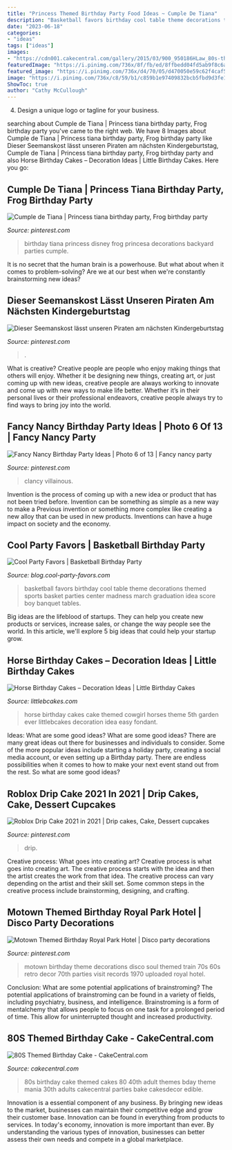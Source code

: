 ```yaml
---
title: "Princess Themed Birthday Party Food Ideas ~ Cumple De Tiana"
description: "Basketball favors birthday cool table theme decorations themed sports basket parties center madness march graduation idea score boy banquet tables"
date: "2023-06-18"
categories:
- "ideas"
tags: ["ideas"]
images:
- "https://cdn001.cakecentral.com/gallery/2015/03/900_950186HLaw_80s-themed-birthday-cake.jpg"
featuredImage: "https://i.pinimg.com/736x/8f/fb/ed/8ffbedd04fd5ab9f8c6a4257e3e42a83.jpg"
featured_image: "https://i.pinimg.com/736x/d4/70/05/d470050e59c62f4caf56f71a27ac5834--motown-party-s-party.jpg"
image: "https://i.pinimg.com/736x/c8/59/b1/c859b1e97409832bcb5fbd9d3fe1efe5.jpg"
ShowToc: true
author: "Cathy McCullough"
---
```



4. Design a unique logo or tagline for your business.

	

		
searching about Cumple de Tiana | Princess tiana birthday party, Frog birthday party you've came to the right web. We have 8 Images about Cumple de Tiana | Princess tiana birthday party, Frog birthday party like Dieser Seemanskost lässt unseren Piraten am nächsten Kindergeburtstag, Cumple de Tiana | Princess tiana birthday party, Frog birthday party and also Horse Birthday Cakes – Decoration Ideas | Little Birthday Cakes. Here you go:
		
    
## Cumple De Tiana | Princess Tiana Birthday Party, Frog Birthday Party

<img loading=lazy src="https://i.pinimg.com/736x/58/e9/e4/58e9e47d2892293a74cc52fffa39b548.jpg" onerror="this.onerror=null;this.src='https://tse3.mm.bing.net/th?id=OIP.ax3TITiMh7X5DoGyFHzv4QHaJ4&amp;pid=15.1';" alt="Cumple de Tiana | Princess tiana birthday party, Frog birthday party">

_Source: pinterest.com_

>birthday tiana princess disney frog princesa decorations backyard parties cumple. 

	

It is no secret that the human brain is a powerhouse. But what about when it comes to problem-solving? Are we at our best when we're constantly brainstorming new ideas?

    
## Dieser Seemanskost Lässt Unseren Piraten Am Nächsten Kindergeburtstag

<img loading=lazy src="https://i.pinimg.com/736x/8f/fb/ed/8ffbedd04fd5ab9f8c6a4257e3e42a83.jpg" onerror="this.onerror=null;this.src='https://tse1.mm.bing.net/th?id=OIP.7hRIyYOCFfnA3uFto0A49gHaLG&amp;pid=15.1';" alt="Dieser Seemanskost lässt unseren Piraten am nächsten Kindergeburtstag">

_Source: pinterest.com_

>. 

	

What is creative?
Creative people are people who enjoy making things that others will enjoy. Whether it be designing new things, creating art, or just coming up with new ideas, creative people are always working to innovate and come up with new ways to make life better. Whether it’s in their personal lives or their professional endeavors, creative people always try to find ways to bring joy into the world.

    
## Fancy Nancy Birthday Party Ideas | Photo 6 Of 13 | Fancy Nancy Party

<img loading=lazy src="https://i.pinimg.com/736x/c8/59/b1/c859b1e97409832bcb5fbd9d3fe1efe5.jpg" onerror="this.onerror=null;this.src='https://tse4.mm.bing.net/th?id=OIP.EDfhM_ToE2porkvXYait5wHaJ4&amp;pid=15.1';" alt="Fancy Nancy Birthday Party Ideas | Photo 6 of 13 | Fancy nancy party">

_Source: pinterest.com_

>clancy villainous. 

	

Invention is the process of coming up with a new idea or product that has not been tried before. Invention can be something as simple as a new way to make a Previous invention or something more complex like creating a new alloy that can be used in new products. Inventions can have a huge impact on society and the economy.

    
## Cool Party Favors | Basketball Birthday Party

<img loading=lazy src="http://blog.cool-party-favors.com/wp-content/uploads/2012/09/Basketball-Favors.jpg" onerror="this.onerror=null;this.src='https://tse2.mm.bing.net/th?id=OIP.NIR4dulhrUPbmHRRQaZX5wHaKQ&amp;pid=15.1';" alt="Cool Party Favors | Basketball Birthday Party">

_Source: blog.cool-party-favors.com_

>basketball favors birthday cool table theme decorations themed sports basket parties center madness march graduation idea score boy banquet tables. 

	

Big ideas are the lifeblood of startups. They can help you create new products or services, increase sales, or change the way people see the world. In this article, we'll explore 5 big ideas that could help your startup grow.

    
## Horse Birthday Cakes – Decoration Ideas | Little Birthday Cakes

<img loading=lazy src="http://www.littlebcakes.com/wp-content/uploads/2014/01/Horse-Cakes-Photos.jpg" onerror="this.onerror=null;this.src='https://tse2.mm.bing.net/th?id=OIP.lv6cPdLYB2nHbfKewK5BXAHaHo&amp;pid=15.1';" alt="Horse Birthday Cakes – Decoration Ideas | Little Birthday Cakes">

_Source: littlebcakes.com_

>horse birthday cakes cake themed cowgirl horses theme 5th garden ever littlebcakes decoration idea easy fondant. 

	

Ideas: What are some good ideas?
What are some good ideas?
There are many great ideas out there for businesses and individuals to consider. Some of the more popular ideas include starting a holiday party, creating a social media account, or even setting up a Birthday party. There are endless possibilities when it comes to how to make your next event stand out from the rest. So what are some good ideas?

    
## Roblox Drip Cake 2021 In 2021 | Drip Cakes, Cake, Dessert Cupcakes

<img loading=lazy src="https://i.pinimg.com/736x/db/4e/34/db4e3490f821ad057e686c73ca14660e.jpg" onerror="this.onerror=null;this.src='https://tse2.mm.bing.net/th?id=OIP._jnvLMrfJN8hoLW_zN8uWgHaLH&amp;pid=15.1';" alt="Roblox Drip Cake 2021 in 2021 | Drip cakes, Cake, Dessert cupcakes">

_Source: pinterest.com_

>drip. 

	

Creative process: What goes into creating art?
Creative process is what goes into creating art. The creative process starts with the idea and then the artist creates the work from that idea. The creative process can vary depending on the artist and their skill set. Some common steps in the creative process include brainstorming, designing, and crafting.

    
## Motown Themed Birthday Royal Park Hotel | Disco Party Decorations

<img loading=lazy src="https://i.pinimg.com/736x/d4/70/05/d470050e59c62f4caf56f71a27ac5834--motown-party-s-party.jpg" onerror="this.onerror=null;this.src='https://tse4.mm.bing.net/th?id=OIP.ZmQid8dMXKsk_4rzFCznywHaJ6&amp;pid=15.1';" alt="Motown Themed Birthday Royal Park Hotel | Disco party decorations">

_Source: pinterest.com_

>motown birthday theme decorations disco soul themed train 70s 60s retro decor 70th parties visit records 1970 uploaded royal hotel. 

	

Conclusion: What are some potential applications of brainstroming?
The potential applications of brainstroming can be found in a variety of fields, including psychiatry, business, and intelligence. Brainstroming is a form of mentalchemy that allows people to focus on one task for a prolonged period of time. This allow for uninterrupted thought and increased productivity.

    
## 80S Themed Birthday Cake - CakeCentral.com

<img loading=lazy src="https://cdn001.cakecentral.com/gallery/2015/03/900_950186HLaw_80s-themed-birthday-cake.jpg" onerror="this.onerror=null;this.src='https://tse4.mm.bing.net/th?id=OIP.5KAqtCytwHY6mp9KcrU_PQHaKD&amp;pid=15.1';" alt="80S Themed Birthday Cake - CakeCentral.com">

_Source: cakecentral.com_

>80s birthday cake themed cakes 80 40th adult themes bday theme mania 30th adults cakecentral parties bake cakesdecor edible. 

	

Innovation is a essential component of any business. By bringing new ideas to the market, businesses can maintain their competitive edge and grow their customer base. Innovation can be found in everything from products to services. In today's economy, innovation is more important than ever. By understanding the various types of innovation, businesses can better assess their own needs and compete in a global marketplace.

